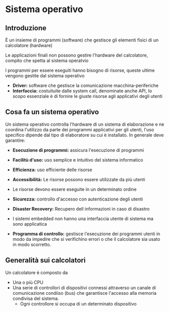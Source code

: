 # Sistema operativo
## Introduzione
È un insieme di programmi (software) che gestisce gli elementi fisici di un calcolatore (hardware)


Le applicazioni finali non possono gestire l'hardware del calcolatore, compito che spetta al sistema operatvio

I programmi per essere eseguiti hanno bisogno di risorse, queste ultime vengono gestite dal sistema operativo

- **Driver:** software che gestisce la comunicazione macchina-periferiche
- **Interfaccia:** costuituite dalle system call, denominate anche API, lo scopo essenziale è di fornire le giuste risorse agli applicativi degli utenti

## Cosa fa un sistema operativo 
Un sistema operativo controlla l'hardware di un sistema di elaborazione e ne coordina l'utilizzo da parte dei programmi applicativi per gli utenti, l'uso specifico dipende dal tipo di elaboratore su cui è installato. In generale deve garantire:
- **Esecuzione di programmi:** assicura l'esecuzione di programmi
- **Facilitù d'uso:** uso semplice e intuitivo del sistema informatico
- **Efficienza:** uso efficiente delle risorse
- **Accessibilità:** Le risorse possono essere utilizzate da più utenti
- Le risorse devono essere eseguite in un determinato ordine
- **Sicurezza:** controllo d'accesso con autenticazione degli utenti
- **Disaster Recovery:** Recupero dell informazioni in caso di disastro

- I sistemi embedded non hanno una interfaccia utente di sistema ma sono applicatica
- **Programma di controllo:** gestisce l'esecuzione dei programmi utenti in modo da impedire che si verifichino errori o che il calcolatore sia usato in modo scorretto.

## Generalità sui calcolatori
Un calcolatore è composto da
- Una o più CPU
- Una serie di controllori di dispositivi connessi attraverso un canale di comunicazione condiiso (bus) che garantisce l'accesso alla memoria condivisa del sistema.
  - Ogni controllore si occupa di un determinato dispositivo